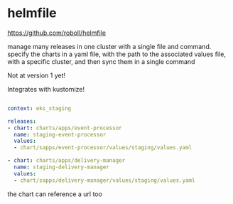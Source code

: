 # helmfile

https://github.com/roboll/helmfile

manage many releases in one cluster with a single file and command.
specify the charts in a yaml file, with the path to the associated values file, with a specific cluster, and then sync them in a single command

Not at version 1 yet!

Integrates with kustomize!

```yaml

context: eks_staging

releases:
- chart: charts/apps/event-processor
  name: staging-event-processor
  values:
  - chart/sapps/event-processor/values/staging/values.yaml

- chart: charts/apps/delivery-manager
  name: staging-delivery-manager
  values:
  - chart/sapps/delivery-manager/values/staging/values.yaml

```

the chart can reference a url too
